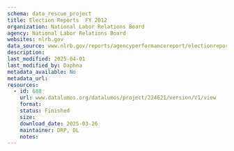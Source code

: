 ```yaml
---
schema: data_rescue_project 
title: Election Reports  FY 2012
organization: National Labor Relations Board
agency: National Labor Relations Board
websites: nlrb.gov
data_source: www.nlrb.gov/reports/agencyperformancereport/electionreports/electionreportsfy2012
description: 
last_modified: 2025-04-01
last_modified_by: Daphna
metadata_available: No
metadata_url: 
resources:
  - id: 688
    url: www.datalumos.org/datalumos/project/224621/version/V1/view
    format: 
    status: Finished
    size: 
    download_date: 2025-03-26
    maintainer: DRP, DL
    notes: 
---
```


